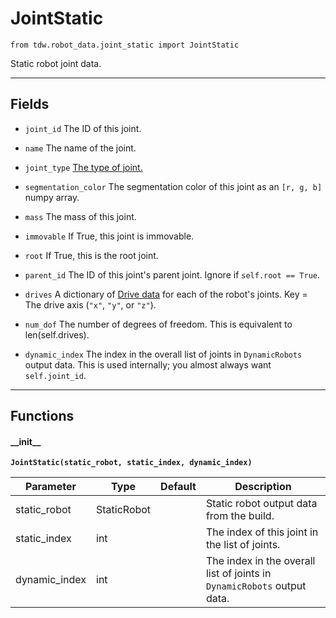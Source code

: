 # JointStatic

`from tdw.robot_data.joint_static import JointStatic`

Static robot joint data.

***

## Fields

- `joint_id` The ID of this joint.

- `name` The name of the joint.

- `joint_type` [The type of joint.](joint_type.md)

- `segmentation_color` The segmentation color of this joint as an `[r, g, b]` numpy array.

- `mass` The mass of this joint.

- `immovable` If True, this joint is immovable.

- `root` If True, this is the root joint.

- `parent_id` The ID of this joint's parent joint. Ignore if `self.root == True`.

- `drives` A dictionary of [Drive data](drive.md) for each of the robot's joints. Key = The drive axis (`"x"`, `"y"`, or `"z"`).

- `num_dof` The number of degrees of freedom. This is equivalent to len(self.drives).

- `dynamic_index` The index in the overall list of joints in `DynamicRobots` output data. This is used internally; you almost always want `self.joint_id`.

***

## Functions

#### \_\_init\_\_

**`JointStatic(static_robot, static_index, dynamic_index)`**

| Parameter | Type | Default | Description |
| --- | --- | --- | --- |
| static_robot |  StaticRobot |  | Static robot output data from the build. |
| static_index |  int |  | The index of this joint in the list of joints. |
| dynamic_index |  int |  | The index in the overall list of joints in `DynamicRobots` output data. |

